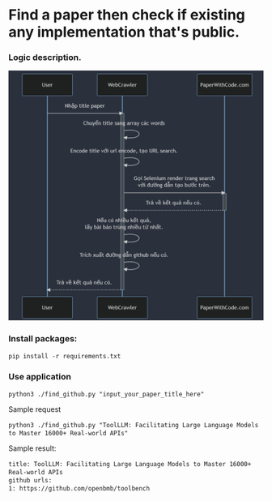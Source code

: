 # Find a paper then check if existing any implementation that's public.


### Logic description.
![Sequence Diagram](./2023-08-06_18-29-00.png)

### Install packages:

```
pip install -r requirements.txt
```


### Use application

```
python3 ./find_github.py "input_your_paper_title_here"
```

Sample request
```
python3 ./find_github.py "ToolLLM: Facilitating Large Language Models to Master 16000+ Real-world APIs"
```


Sample result:
```
title: ToolLLM: Facilitating Large Language Models to Master 16000+ Real-world APIs
github urls: 
1: https://github.com/openbmb/toolbench
```